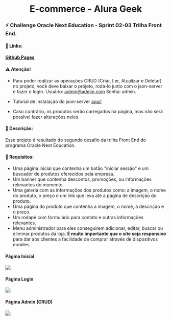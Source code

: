 <h1 align="center">E-commerce - Alura Geek</h1>

### :zap: Challenge Oracle Next Education - Sprint 02-03 Trilha Front End.

#### :sparkler: Links:

#### [Github Pages](https://itariss.github.io/challenge-one-ecommerce/)

#### :warning: Atenção!

- Para poder realizar as operações CRUD (Criar, Ler, Atualizar e Deletar) no projeto, você deve baixar o prójeto, rodá-lo junto com o json-server e fazer
o login. Usuário: admin@admin.com Senha: admin.

- Tutorial de instalação do json-server [aqui!](https://blog.betrybe.com/json-server/#2)

- Caso contrário, os produtos serão carregados na página, mas não será possível fazer alterações neles.

#### :scroll: Descrição:

Esse projeto é resultado do segundo desafio da trilha Front End do programa Oracle Next Education.   

#### :dart: Requisitos:

- Uma página inicial que contenha um botão "iniciar sessão" e um buscador de produtos oferecidos pela empresa.
- Um banner que contenha descontos, promoções, ou informações relevantes do momento.
- Uma galeria com as informações dos produtos como: a imagem, o nome do produto, o preço e um link que leva até a página de descrição do produto.
- Uma página do produto que contenha a imagem, o nome, a descrição e o preço.
- Um rodapé com formulário para contato e outras informações relevantes.
- Menu administrador para eles conseguirem adicionar, editar, buscar ou eliminar produtos da loja.
**É muito importante que o site seja responsivo** para dar aos clientes a facilidade de comprar através de dispositivos mobiles.


#### Página Inicial

![](https://lh3.googleusercontent.com/oH04fOLmsSTHIvEdIKwu0yhYCn7u4Js5vzhlAcfDMHK9PBHZrgHlvbsxa3OvKWYwCBVC-EVdiBDyy-5iY4KbtBD47lzqynUCqiqMJEPQpTk2xGvQStxfsJXiSl7tLBY6HqA78uIEET3vU4tFZ4oNFHcmo6GoxTeZOZm3AWjoqtIFGnKqzf2-uF1dcfb-yhhcv_zQf80cvDnOEGjOX3pr-xN-MioIY_8xGSdi3UGG0E6xWSZR1V6GHiJmM1BbxdBnlgdeXAQaqqzBfl4HlqpJpIcCNNy8nDOiUVEOAOU9cTOltHa1Yyps6RaFMy162wXdsNwXXjyTetNVtIsIMjeisQBofpxjjA56pSdcOgZhgcwZTDDggH4RNMUwdDRV2aMHyyJGbbnIe43uisC9AGkELisWxIx_bUIZyScA67YU8G6SBsU95xXuee0aN7pnauUMmNojmu8nFoObeMUgyUJoOplj-Qm8Dr3y2C4LTixsR8OeD0oYcXmHdYNoBSAhwjhzAGN9ZsVIEGdGC1Pe4wAI0j-1PnmKXYVUizw37InnXvfprWCmQzVBAhhcAgWKxqVMCy8lio--8rq6TlXQIj0hotk0SIIP6G5OmTfNmcmTenqQrQr84SsiEuXhgNLQzIVSB0NsO75nZY5IGJSZ-q7vTDOL5l9D5NIgrLXBB9gqtbzTitE33uuWh5oZa4iraqTLXFkX4OuE20TB80TeVrpBj8tF0yF_QCfo9JRdSbOkSOAlW4mANuVh9z3MyhCEHRERjzhxT6BlaLFKps52qZDL88O3Y2FHQRnBMXq9=w554-h754-no?authuser=0)

#### Página Login

![](https://lh3.googleusercontent.com/t8nDuE2AIdBS5MjRc_9AAc5FN4qyDrKweN50ClxZ02A-CuESVhhvZvA1aioR6iMqU80H4bdAjWknJ_EER0GMSGxJGSVAWvaaPDgYR08kHUhiW2xnSSwhqG_s7BynPe4QKGH0k70VjeeEmXe9MVt97dZXJ1TpD6fduHEDuGCOwASLOAn5-23HycFJiQ7DYf7L-79DCkDVs0xbcm7rSqh0RUSf5mQ0JY9Ao4LPyyqGNJuUmT5yZI9IrTcsPaTbWyjrNUJMI4mVlmBxmq7hHAxZBOM-LBLRi40ZEdPPkrxRwbJ0vW9oQTgkNfoIoDpKd3I148I6-PGpKuSb7wABVOwFHj7s8aJCTMxGSmVJa1HxfT8eYkbOT_yKIsUcaPs12-DFXwXEndCFcP03Xx8D2vkRQB0Hao9PNofa0YqehH0xgDYhviS-FylI-NCfofXsrBX90mVUNoIJGVMO4_zm6MllP0ysphyBjayZampSak0zctK5grNaHe0WH672ZMtm-vMXBnbwJTX6aW_t7KtBGQw4J8F8AQc5VkD2hSIEf0M5-JKv4e1tpU3qKEmVuUJH-AW4MwljDHUr8KIpyGBZp1tr9M_xIgnLVPJu4Qv4lxIbEoUKVrr7TQAAuyfPx0exbMSVNDw9bl92-Jjdxt_w5gHV1gtojvDmnKtSaTyLdgX_bAZvuMeMAKoRfhSPU6c9Mnl1sXZvto8o9_3KsItOHi2wyRxKweZ89FBXKQryRE4gsU5jiBUHIJaUeNSycuriojHmVKoYDolpAeI1eLiBKAY3T7UgzO1A8zY477h0=w1028-h755-no?authuser=0)

#### Página Admin (CRUD)

![](https://lh3.googleusercontent.com/bq_BrnK_MYxBQg4m4VQ67F5HXwZKTltYTHs6Lp6JM8hWD2czVPG2RJitRlgQ-PIgsH-i4uCzi6LbLZBta-V4IBc-S8VOnE3Jzq9qcrCuucvtJ5kokXhc-gErFgHyMCc9TeG_Uiw1b9Sr2rgzDYbP0HskD5z3mwrvEaGVApfPlgdyTBxkqLyAWoI2dlae870wzZxI50biFpl__utoDfWiNQhnu70UMpPx8UeqOAVvbpDk-evBzO99YT6rIZHiG9VqS5QDmm2Hw8ktDWc3r2Nn99xRutWpaPWs740BvKgAqT1fzOC756Ab8F2k3QZ6oT4gS6s3KzWquzeYmy2UbUYSyyQkL7cgrCqiY78pN2F1rj8vd0XwtFdTqET-NAY_rpaS2WA6ZMwiAMhmiBWlawzjqQdcHTE-dMeJTstzpgU5AHOxD-UodvL9MjNnQpjmfD8tjHpvXuFv6yiJbIo6y4U0rG0HekeMCPmq6poOh8aBbnlkaYhD9oU09L3Nwd6Vj0F1IeZi-fox2RqyZaqwgHGv_YpuT7Zqv17w7kH9xPK4gmsReO-irbte9Q3h5y3vlEwGAGV3z4h4AH1kuH7HUN8uL6f_Rc-6zJsELU8O2ydpDvMbZ9BLXioXTBrohG3GULLEAdb-7mR3uHwK5B7L0CwsV_aORDj-qGv1OUtcjQcOOWOr4GDsZIzMHpukxaYK2NxK3NujkPNSFxZHnodFN7EUIbF2Izz_zlPrvpCjPkOCxiz0cG52KqCCOBxLDNSEJN3Gv7mBl-6t2_yoH4XJ0m3K93xrsCoidGKJORI4=w711-h754-no?authuser=0)
